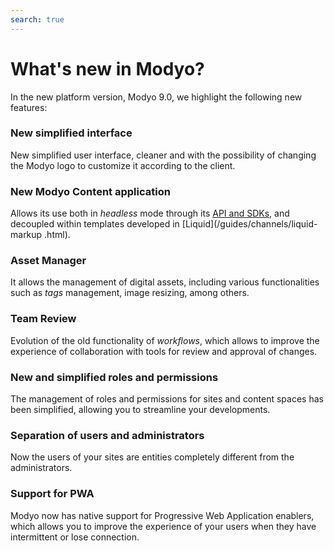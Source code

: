 ```yaml
---
search: true
---
```


# What's new in Modyo?

In the new platform version, Modyo 9.0, we highlight the following new features:

### New simplified interface

New simplified user interface, cleaner and with the possibility of changing the Modyo logo to customize it according to the client.

### New Modyo Content application

Allows its use both in _headless_ mode through its [API and SDKs](/guides/content/public-api-reference.html), and decoupled within templates developed in [Liquid](/guides/channels/liquid-markup .html).

### Asset Manager

It allows the management of digital assets, including various functionalities such as _tags_ management, image resizing, among others.

### Team Review

Evolution of the old functionality of _workflows_, which allows to improve the experience of collaboration with tools for review and approval of changes.

### New and simplified roles and permissions

The management of roles and permissions for sites and content spaces has been simplified, allowing you to streamline your developments.

### Separation of users and administrators

Now the users of your sites are entities completely different from the administrators.

### Support for PWA

Modyo now has native support for Progressive Web Application enablers, which allows you to improve the experience of your users when they have intermittent or lose connection.

